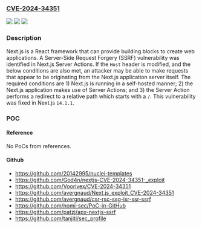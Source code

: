 ### [CVE-2024-34351](https://cve.mitre.org/cgi-bin/cvename.cgi?name=CVE-2024-34351)
![](https://img.shields.io/static/v1?label=Product&message=next.js&color=blue)
![](https://img.shields.io/static/v1?label=Version&message=%3D%20%3E%3D%2013.4.0%2C%20%3C%2014.1.1%20&color=brighgreen)
![](https://img.shields.io/static/v1?label=Vulnerability&message=CWE-918%3A%20Server-Side%20Request%20Forgery%20(SSRF)&color=brighgreen)

### Description

Next.js is a React framework that can provide building blocks to create web applications. A Server-Side Request Forgery (SSRF) vulnerability was identified in Next.js Server Actions. If the `Host` header is modified, and the below conditions are also met, an attacker may be able to make requests that appear to be originating from the Next.js application server itself. The required conditions are 1) Next.js is running in a self-hosted manner; 2) the Next.js application makes use of Server Actions; and 3) the Server Action performs a redirect to a relative path which starts with a `/`. This vulnerability was fixed in Next.js `14.1.1`.

### POC

#### Reference
No PoCs from references.

#### Github
- https://github.com/20142995/nuclei-templates
- https://github.com/God4n/nextjs-CVE-2024-34351-_exploit
- https://github.com/Voorivex/CVE-2024-34351
- https://github.com/avergnaud/Next.js_exploit_CVE-2024-34351
- https://github.com/avergnaud/csr-rsc-ssg-isr-ssr-ssrf
- https://github.com/nomi-sec/PoC-in-GitHub
- https://github.com/patzj/apx-nextjs-ssrf
- https://github.com/tanjiti/sec_profile

